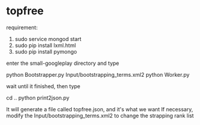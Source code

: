 # topfree

requirement:
1. sudo service mongod start
2. sudo pip install lxml.html
3. sudo pip install pymongo

enter the small-googleplay directory and type

python Bootstrapper.py Input/bootstrapping_terms.xml2
python Worker.py

wait until it finished, then type

cd ..
python print2json.py

It will generate a file called topfree.json, and it's what we want
If necessary, modify the Input/bootstrapping_terms.xml2 to change the strapping rank list
